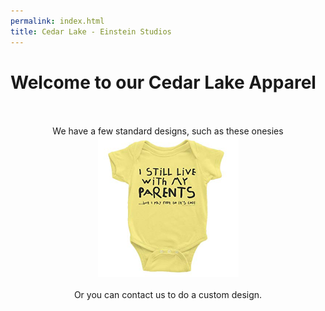 ```yaml
---
permalink: index.html
title: Cedar Lake - Einstein Studios
---
```


# Welcome to our Cedar Lake Apparel

<center>
<br />
<br />
We have a few standard designs, such as these onesies<br />
<img src="/assets/img/onesie_test.jpg" width="225" align="bottom">
<br />
<br />
Or you can contact us to do a custom design.
<br />
<br />
</center>
